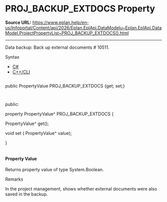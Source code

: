 # PROJ_BACKUP_EXTDOCS Property

**Source URL:** https://www.eplan.help/en-us/Infoportal/Content/api/2026/Eplan.EplApi.DataModelu~Eplan.EplApi.DataModel.ProjectPropertyList~PROJ_BACKUP_EXTDOCS().html

---

Data backup: Back up external documents # 10511.

Syntax

- [C#](#i-syntax-CS)
- [C++/CLI](#i-syntax-CPP2005)

```
```
public PropertyValue PROJ_BACKUP_EXTDOCS {get; set;}
```
```

```
```
public:

property PropertyValue^ PROJ_BACKUP_EXTDOCS {

   PropertyValue^ get();

   void set (    PropertyValue^ value);

}
```
```

#### Property Value

Returns property value of type System.Boolean.

Remarks

In the project management, shows whether external documents were also saved in the backup.
